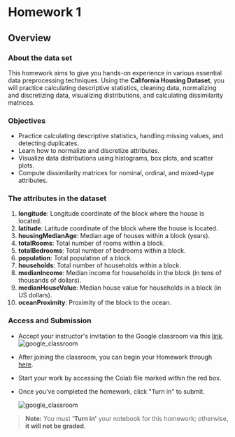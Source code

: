 # Homework 1

## Overview

### About the data set

This homework aims to give you hands-on experience in various essential data preprocessing techniques. Using the **California Housing Dataset**, you will practice calculating descriptive statistics, cleaning data, normalizing and discretizing data, visualizing distributions, and calculating dissimilarity matrices.

### Objectives

- Practice calculating descriptive statistics, handling missing values, and detecting duplicates.
- Learn how to normalize and discretize attributes.
- Visualize data distributions using histograms, box plots, and scatter plots.
- Compute dissimilarity matrices for nominal, ordinal, and mixed-type attributes.

### The attributes in the dataset

1. **longitude**: Longitude coordinate of the block where the house is located.
2. **latitude**: Latitude coordinate of the block where the house is located.
3. **housingMedianAge**: Median age of houses within a block (years).
4. **totalRooms**: Total number of rooms within a block.
5. **totalBedrooms**: Total number of bedrooms within a block.
6. **population**: Total population of a block.
7. **households**: Total number of households within a block.
8. **medianIncome**: Median income for households in the block (in tens of thousands of dollars).
9. **medianHouseValue**: Median house value for households in a block (in US dollars).
10. **oceanProximity**: Proximity of the block to the ocean.

### Access and Submission

- Accept your instructor's invitation to the Google classroom via this [link](https://classroom.google.com/c/NzM2ODcxMTc3OTcx?cjc=ozpo737). ![google_classroom](../assets/img/google_classroom.jpg)

- After joining the classroom, you can begin your Homework through [here](https://classroom.google.com/c/NzM2ODcxMTc3OTcx/a/NzM2ODcxMTMzODMx/details).
- Start your work by accessing the Colab file marked within the red box.
- Once you've completed the homework, click "Turn in" to submit.

  ![google_classroom](../assets/img/google_assignment.jpg)

> **Note:** You must **'Turn in'** your notebook for this homework; otherwise, **it will not be graded**.
